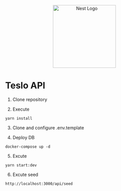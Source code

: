 <p align="center">
  <a href="http://nestjs.com/" target="blank"><img src="https://nestjs.com/img/logo-small.svg" width="200" alt="Nest Logo" /></a>
</p>

# Teslo API

1. Clone repository

2. Execute
```
yarn install
```
3. Clone and configure .env.template


4. Deploy DB
```
docker-compose up -d
```

5. Excute
```
yarn start:dev
```

6. Excute seed
```
http://localhost:3000/api/seed
```
